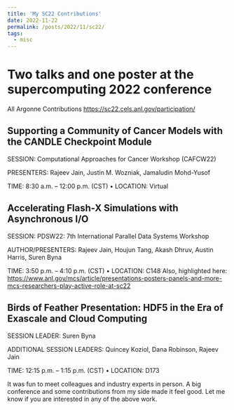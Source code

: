 ```yaml
---		
title: 'My SC22 Contributions'
date: 2022-11-22
permalink: /posts/2022/11/sc22/
tags:
  - misc
---	
```

# Two talks and one poster at the supercomputing 2022 conference
All Argonne Contributions
https://sc22.cels.anl.gov/participation/

## Supporting a Community of Cancer Models with the CANDLE Checkpoint Module

SESSION: Computational Approaches for Cancer Workshop (CAFCW22)

PRESENTERS: Rajeev Jain, Justin M. Wozniak, Jamaludin Mohd-Yusof

TIME: 8:30 a.m. – 12:00 p.m. (CST) • LOCATION: Virtual

## Accelerating Flash-X Simulations with Asynchronous I/O

SESSION: PDSW22: 7th International Parallel Data Systems Workshop

AUTHOR/PRESENTERS: Rajeev Jain, Houjun Tang, Akash Dhruv, Austin Harris, Suren Byna

TIME: 3:50 p.m. – 4:10 p.m. (CST) • LOCATION: C148
Also, highlighted here: https://www.anl.gov/mcs/article/presentations-posters-panels-and-more-mcs-researchers-play-active-role-at-sc22 


## Birds of Feather Presentation: HDF5 in the Era of Exascale and Cloud Computing

SESSION LEADER: Suren Byna

ADDITIONAL SESSION LEADERS: Quincey Koziol, Dana Robinson, Rajeev Jain

TIME: 12:15 p.m. – 1:15 p.m. (CST) • LOCATION: D173

It was fun to meet colleagues and industry experts in person. 
A big conference and some contributions from my side made it feel good. 
Let me know if you are interested in any of the above work.
